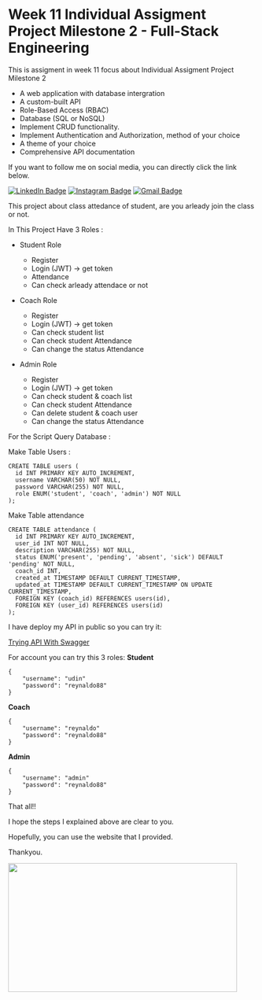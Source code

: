 # Week 11 Individual Assigment Project Milestone 2 - Full-Stack Engineering

This is assigment in week 11 focus about Individual Assigment Project Milestone 2

- A web application with database intergration
- A custom-built API
- Role-Based Access (RBAC)
- Database (SQL or NoSQL)
- Implement CRUD functionality.
- Implement Authentication and Authorization, method of your choice
- A theme of your choice
- Comprehensive API documentation

If you want to follow me on social media, you can directly click the link below.

[![LinkedIn Badge](https://img.shields.io/badge/-Reynaldo_Fang-blue?style=flat&logo=linkedin)](https://www.linkedin.com/in/reynaldo-fang/)
[![Instagram Badge](https://img.shields.io/badge/-reynaldo.fang-white?style=flat&logo=instagram&logoColor=black&color=%2387ceeb)](https://www.instagram.com/reynaldo.fang/)
[![Gmail Badge](https://img.shields.io/badge/-reynaldofang02%40gmail.com-black?style=flat&logo=gmail&color=%23454c53)](mailto:reynaldofang02@gmail.com)

This project about class attedance of student, are you arleady join the class or not.

In This Project Have 3 Roles :

- Student Role
  - Register
  - Login (JWT) -> get token
  - Attendance
  - Can check arleady attendace or not

- Coach Role
  - Register
  - Login (JWT) -> get token
  - Can check student list
  - Can check student Attendance
  - Can change the status Attendance

- Admin Role
  - Register
  - Login (JWT) -> get token
  - Can check student & coach list
  - Can check student Attendance
  - Can delete student & coach user
  - Can change the status Attendance

For the Script Query Database :

Make Table Users :
```
CREATE TABLE users (
  id INT PRIMARY KEY AUTO_INCREMENT,
  username VARCHAR(50) NOT NULL,
  password VARCHAR(255) NOT NULL,
  role ENUM('student', 'coach', 'admin') NOT NULL
);
```

Make Table attendance
```
CREATE TABLE attendance (
  id INT PRIMARY KEY AUTO_INCREMENT,
  user_id INT NOT NULL,
  description VARCHAR(255) NOT NULL,
  status ENUM('present', 'pending', 'absent', 'sick') DEFAULT 'pending' NOT NULL,
  coach_id INT,
  created_at TIMESTAMP DEFAULT CURRENT_TIMESTAMP,
  updated_at TIMESTAMP DEFAULT CURRENT_TIMESTAMP ON UPDATE CURRENT_TIMESTAMP,
  FOREIGN KEY (coach_id) REFERENCES users(id),
  FOREIGN KEY (user_id) REFERENCES users(id)
);
```

I have deploy my API in public so you can try it:

[Trying API With Swagger](https://week11-reynaldofang.cyclic.app/api-docs)


For account you can try this 3 roles:
**Student**
```
{
    "username": "udin"
    "password": "reynaldo88"
}
```

**Coach**
```
{
    "username": "reynaldo"
    "password": "reynaldo88"
}
```

**Admin**
```
{
    "username": "admin"
    "password": "reynaldo88"
}
```

That all!!

I hope the steps I explained above are clear to you.

Hopefully, you can use the website that I provided.

Thankyou.

<img src="https://gifdb.com/images/high/tanjiro-demon-slayer-smile-ug5qxtabnbi4yebd.gif"  width="465px" height="262px"/>
